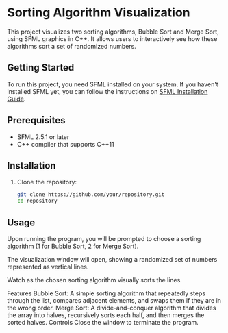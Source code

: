 # Sorting Algorithm Visualization

This project visualizes two sorting algorithms, Bubble Sort and Merge Sort, using SFML graphics in C++. It allows users to interactively see how these algorithms sort a set of randomized numbers.

## Getting Started

To run this project, you need SFML installed on your system. If you haven't installed SFML yet, you can follow the instructions on [SFML Installation Guide](https://www.sfml-dev.org/tutorials/2.5/start-linux.php).

## Prerequisites

- SFML 2.5.1 or later
- C++ compiler that supports C++11

## Installation

1. Clone the repository:
   ```bash
   git clone https://github.com/your/repository.git
   cd repository
   
## Usage
Upon running the program, you will be prompted to choose a sorting algorithm (1 for Bubble Sort, 2 for Merge Sort).

The visualization window will open, showing a randomized set of numbers represented as vertical lines.

Watch as the chosen sorting algorithm visually sorts the lines.

Features
Bubble Sort: A simple sorting algorithm that repeatedly steps through the list, compares adjacent elements, and swaps them if they are in the wrong order.
Merge Sort: A divide-and-conquer algorithm that divides the array into halves, recursively sorts each half, and then merges the sorted halves.
Controls
Close the window to terminate the program.

